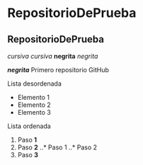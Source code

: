 # RepositorioDePrueba
## RepositorioDePrueba
*cursiva* _cursiva_
**negrita** _negrita_

**_negrita_**
Primero repositorio GitHub

Lista desordenada
+ Elemento 1
+ Elemento 2
+ Elemento 3

Lista ordenada
1. Paso **1**
2. Paso **2**
..* Paso 1
..* Paso 2
3. Paso **3**


